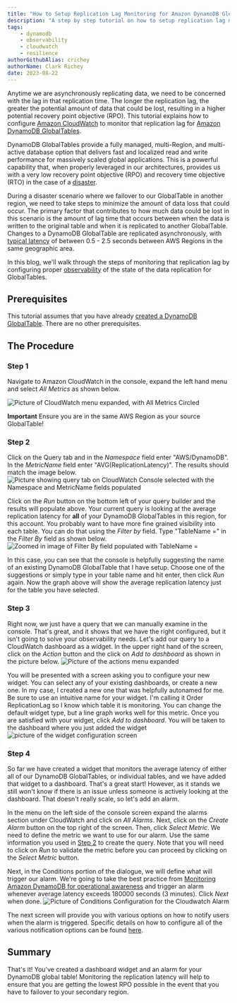 ```yaml
---
title: "How to Setup Replication Lag Monitoring for Amazon DynamoDB GlobalTables"
description: "A step by step tutorial on how to setup replication lag monitoring for Amazon DynamoDB GlobalTables"
tags:
    - dynamodb
    - observability
    - cloudwatch
    - resilience
authorGithubAlias: crichey
authorName: Clark Richey
date: 2023-08-22
---
```


Anytime we are asynchronously replicating data, we need to be concerned with the lag in that replication time. The longer the replication lag, the greater the potential amount of data that could be lost, resulting in a higher potential recovery point objective (RPO). This tutorial explains how to configure [Amazon CloudWatch](https://docs.aws.amazon.com/AmazonCloudWatch/latest/monitoring/WhatIsCloudWatch.html?sc_channel=el&sc_campaign=resiliencewave&sc_geo=mult&sc_country=mult&sc_outcome=acq&sc_content=ddb-globaltables-lag) to monitor that replication lag for [Amazon DynamoDB GlobalTables](https://docs.aws.amazon.com/amazondynamodb/latest/developerguide/GlobalTables.html?sc_channel=el&sc_campaign=resiliencewave&sc_geo=mult&sc_country=mult&sc_outcome=acq&sc_content=ddb-globaltables-lag).

DynamoDB GlobalTables provide a fully managed, multi-Region, and multi-active database option that delivers fast and localized read and write performance for massively scaled global applications. This is a powerful capability that, when properly leveraged in our architectures, provides us with a very low recovery point objective (RPO) and recovery time objective (RTO) in the case of a [disaster](https://docs.aws.amazon.com/whitepapers/latest/disaster-recovery-workloads-on-aws/what-is-a-disaster.html?sc_channel=el&sc_campaign=resiliencewave&sc_geo=mult&sc_country=mult&sc_outcome=acq&sc_content=ddb-globaltables-lag). 

During a disaster scenario where we failover to our GlobalTable in another region, we need to take steps to minimize the amount of data loss that could occur. The primary factor that contributes to how much data could be lost in this scenario is the amount of lag time that occurs between when the data is written to the original table and when it is replicated to another GlobalTable. Changes to a DynamoDB GlobalTable are replicated asynchronously, with [typical latency](https://docs.aws.amazon.com/amazondynamodb/latest/developerguide/V2globaltables_HowItWorks.html?sc_channel=el&sc_campaign=resiliencewave&sc_geo=mult&sc_country=mult&sc_outcome=acq&sc_content=ddb-globaltables-lag) of between 0.5 - 2.5 seconds between AWS Regions in the same geographic area. 

In this blog, we'll walk through the steps of monitoring that replication lag by configuring proper [observability](https://aws.amazon.com/cloudops/monitoring-and-observability?sc_channel=el&sc_campaign=resiliencewave&sc_geo=mult&sc_country=mult&sc_outcome=acq&sc_content=ddb-globaltables-lag) of the state of the data replication for GlobalTables.
## Prerequisites
This tutorial assumes that you have already [created a DynamoDB GlobalTable](https://docs.aws.amazon.com/amazondynamodb/latest/developerguide/V2globaltables.tutorial.html?sc_channel=el&sc_campaign=resiliencewave&sc_geo=mult&sc_country=mult&sc_outcome=acq&sc_content=ddb-globaltables-lag). There are no other prerequisites.
## The Procedure
### Step 1
Navigate to Amazon CloudWatch in the console, expand the left hand menu and select *All Metrics* as shown below.

![Picture of CloudWatch menu expanded, with All Metrics Circled](./ss1.png "Cloudwatch Metrics")

**Important** Ensure you are in the same AWS Region as your source GlobalTable! 
### Step 2
Click on the Query tab and in the *Namespace* field enter "AWS/DynamoDB". In the *MetricName* field enter "AVG(ReplicationLatency)". The results should match the image below.
![Picture showing query tab on CloudWatch Console selected with the Namespace and MetricName fields populated](./ss2.png "Create the Replication Lag Query")

Click on the *Run* button on the bottom left of your query builder and the results will populate above. Your current query is looking at the average replication latency for **all** of your DynamoDB GlobalTables in this region, for this account. You probably want to have more fine grained visibility into each table. You can do that using the *Filter by* field. Type "TableName =" in the *Filter By* field as shown below.
![Zoomed in image of Filter By field populated with TableName =](./ss4.png "Filtering by TableName")

In this case, you can see that the console is helpfully suggesting the name of an existing DynamoDB GlobalTable that I have setup. Choose one of the suggestions or simply type in your table name and hit enter, then click *Run* again. Now the graph above will show the average replication latency just for the table you have selected.

### Step 3
Right now, we just have a query that we can manually examine in the console. That's great, and it shows that we have the right configured, but it isn't going to solve your observability needs. Let's add our query to a CloudWatch dashboard as a widget. In the upper right hand of the screen, click on the *Action* button and the click on *Add to dashboard* as shown in the picture below.
![Picture of the actions menu expanded](./ss3.png "Adding the Widget to the Dashboard")

You will be presented with a screen asking you to configure your new widget. You can select any of your existing dashboards, or create a new one. In my case, I created a new one that was helpfully autonamed for me. Be sure to use an intuitive name for your widget. I'm calling it Order ReplicationLag so I know which table it is monitoring. You can change the default widget type, but a line graph works well for this metric. Once you are satisfied with your widget, click *Add to dashboard*. You will be taken to the dashboard where you just added the widget
![picture of the widget configuration screen](./ss5.png "Configuring the Line Graph")
### Step 4
So far we have created a widget that monitors the average latency of either all of our DynamoDB GlobalTables, or individual tables, and we have added that widget to a dashboard. That's a great start! However, as it stands we still won't know if there is an issue unless someone is actively looking at the dashboard. That doesn't really scale, so let's add an alarm.

In the menu on the left side of the console screen expand the alarms section under CloudWatch and click on *All Alarms*. Next, click on the *Create Alarm* button on the top right of the screen. Then, click *Select Metric*. We need to define the metric we want to use for our alarm. Use the same information you used in [Step 2](#step-2) to create the query.  Note that you will need to click on *Run* to validate the metric before you can proceed by clicking on the *Select Metric* button.

Next, in the Conditions portion of the dialogue, we will define what will trigger our alarm. We're going to take the best practice from [Monitoring Amazon DynamoDB for operational awareness](https://aws.amazon.com/blogs/database/monitoring-amazon-dynamodb-for-operational-awareness?sc_channel=el&sc_campaign=resiliencewave&sc_geo=mult&sc_country=mult&sc_outcome=acq&sc_content=ddb-globaltables-lag) and trigger an alarm whenever average latency exceeds 180000 seconds (3 minutes). Click *Next* when done. 
![Picture of Conditions Configuration for the Cloudwatch Alarm](./ss6.png "Configuring the Cloudwatch Alarm")

The next screen will provide you with various options on how to notify users when the alarm is triggered. Specific details on how to configure all of the various notification options can be found [here](https://docs.aws.amazon.com/AmazonCloudWatch/latest/monitoring/AlarmThatSendsEmail.html?sc_channel=el&sc_campaign=resiliencewave&sc_geo=mult&sc_country=mult&sc_outcome=acq&sc_content=ddb-globaltables-lag).

## Summary
That's it! You've created a dashboard widget and an alarm for your DynamoDB global table! Monitoring the replication latency will help to ensure that you are getting the lowest RPO possible in the event that you have to failover to your secondary region.